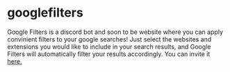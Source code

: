 # googlefilters
Google Filters is a discord bot and soon to be website where you can apply convinient filters to your google searches! Just select the websites and extensions you would like to include in your search results, and Google Filters will automatically filter your results accordingly. You can invite it <a href="https://discord.com/api/oauth2/authorize?client_id=795792546022424587&permissions=2048&scope=bot">here.</a>
